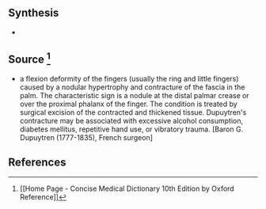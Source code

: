 ## Synthesis
- 
## Source [^1]
- a flexion deformity of the fingers (usually the ring and little fingers) caused by a nodular hypertrophy and contracture of the fascia in the palm. The characteristic sign is a nodule at the distal palmar crease or over the proximal phalanx of the finger. The condition is treated by surgical excision of the contracted and thickened tissue. Dupuytren's contracture may be associated with excessive alcohol consumption, diabetes mellitus, repetitive hand use, or vibratory trauma. \[Baron G. Dupuytren (1777-1835), French surgeon]
## References

[^1]: [[Home Page - Concise Medical Dictionary 10th Edition by Oxford Reference]]